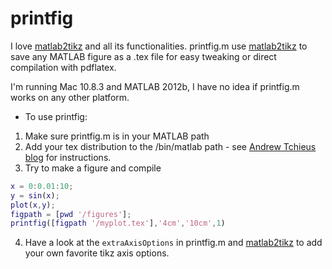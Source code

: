 printfig
========

I love [matlab2tikz](https://github.com/nschloe/matlab2tikz) and all its functionalities. printfig.m use [matlab2tikz](https://github.com/nschloe/matlab2tikz)
to save any MATLAB figure as a .tex file for easy tweaking or direct compilation with pdflatex.

I'm running Mac 10.8.3 and MATLAB 2012b, I have no idea if printfig.m works on any other platform.

* To use printfig:
1. Make sure printfig.m is in your MATLAB path
2. Add your tex distribution to the /bin/matlab path - see [Andrew Tchieus blog](http://atchieu.wordpress.com/2012/04/08/adding-system-paths-tousing-external-unix-tools-from-the-matlab-command-line/) for instructions.
3. Try to make a figure and compile
```matlab
x = 0:0.01:10;
y = sin(x);
plot(x,y);
figpath = [pwd '/figures'];
printfig([figpath '/myplot.tex'],'4cm','10cm',1)
```
4. Have a look at the `extraAxisOptions` in printfig.m and [matlab2tikz](https://github.com/nschloe/matlab2tikz) to add your own favorite tikz axis options.
